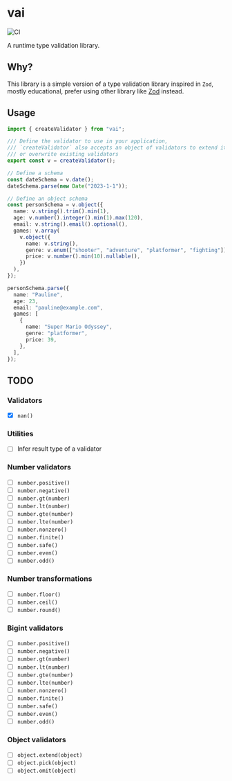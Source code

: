 # vai

![CI][ci-badge]

[CI]: https://github.com/Neo-Ciber94/Vai/actions/workflows/ci.yml
[ci-badge]: https://github.com/Neo-Ciber94/Vai/actions/workflows/ci.yml/badge.svg

A runtime type validation library.

## Why?

This library is a simple version of a type validation library inspired in `Zod`, mostly educational, prefer using other library like [Zod](https://zod.dev/) instead.

## Usage

```ts
import { createValidator } from "vai";

/// Define the validator to use in your application,
/// `createValidator` also accepts an object of validators to extend it 
/// or overwrite existing validators
export const v = createValidator();

// Define a schema
const dateSchema = v.date();
dateSchema.parse(new Date("2023-1-1"));

// Define an object schema
const personSchema = v.object({
  name: v.string().trim().min(1),
  age: v.number().integer().min(1).max(120),
  email: v.string().email().optional(),
  games: v.array(
    v.object({
      name: v.string(),
      genre: v.enum(["shooter", "adventure", "platformer", "fighting"]),
      price: v.number().min(10).nullable(),
    })
  ),
});

personSchema.parse({
  name: "Pauline",
  age: 23,
  email: "pauline@example.com",
  games: [
    {
      name: "Super Mario Odyssey",
      genre: "platformer",
      price: 39,
    },
  ],
});
```

## TODO

### Validators

- [x] `nan()`

### Utilities

- [ ] Infer result type of a validator

### Number validators

- [ ] `number.positive()`
- [ ] `number.negative()`
- [ ] `number.gt(number)`
- [ ] `number.lt(number)`
- [ ] `number.gte(number)`
- [ ] `number.lte(number)`
- [ ] `number.nonzero()`
- [ ] `number.finite()`
- [ ] `number.safe()`
- [ ] `number.even()`
- [ ] `number.odd()`

### Number transformations

- [ ] `number.floor()`
- [ ] `number.ceil()`
- [ ] `number.round()`

### Bigint validators

- [ ] `number.positive()`
- [ ] `number.negative()`
- [ ] `number.gt(number)`
- [ ] `number.lt(number)`
- [ ] `number.gte(number)`
- [ ] `number.lte(number)`
- [ ] `number.nonzero()`
- [ ] `number.finite()`
- [ ] `number.safe()`
- [ ] `number.even()`
- [ ] `number.odd()`

### Object validators

- [ ] `object.extend(object)`
- [ ] `object.pick(object)`
- [ ] `object.omit(object)`